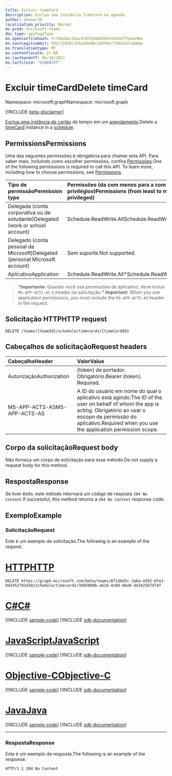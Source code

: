 ```yaml
---
title: Excluir timeCard
description: Exclua uma instância timeCard na agenda.
author: akumar39
localization_priority: Normal
ms.prod: microsoft-teams
doc_type: apiPageType
ms.openlocfilehash: fc76b48ac1bac83435446d50e93a93ef256a49be
ms.sourcegitcommit: 503c72036c376a30e08c29df8e7730a7afcab66e
ms.translationtype: MT
ms.contentlocale: pt-BR
ms.lasthandoff: 06/10/2021
ms.locfileid: "52869727"
---
```

# <a name="delete-timecard"></a><span data-ttu-id="5b031-103">Excluir timeCard</span><span class="sxs-lookup"><span data-stu-id="5b031-103">Delete timeCard</span></span>

<span data-ttu-id="5b031-104">Namespace: microsoft.graph</span><span class="sxs-lookup"><span data-stu-id="5b031-104">Namespace: microsoft.graph</span></span>

[!INCLUDE [beta-disclaimer](../../includes/beta-disclaimer.md)]

<span data-ttu-id="5b031-105">[Exclua uma instância de cartão](../resources/timeCard.md) de tempo em um [agendamento](../resources/schedule.md).</span><span class="sxs-lookup"><span data-stu-id="5b031-105">Delete a [timeCard](../resources/timeCard.md) instance in a [schedule](../resources/schedule.md).</span></span>

## <a name="permissions"></a><span data-ttu-id="5b031-106">Permissions</span><span class="sxs-lookup"><span data-stu-id="5b031-106">Permissions</span></span>

<span data-ttu-id="5b031-p101">Uma das seguintes permissões é obrigatória para chamar esta API. Para saber mais, incluindo como escolher permissões, confira [Permissões](/graph/permissions-reference).</span><span class="sxs-lookup"><span data-stu-id="5b031-p101">One of the following permissions is required to call this API. To learn more, including how to choose permissions, see [Permissions](/graph/permissions-reference).</span></span>

|<span data-ttu-id="5b031-109">Tipo de permissão</span><span class="sxs-lookup"><span data-stu-id="5b031-109">Permission type</span></span>      | <span data-ttu-id="5b031-110">Permissões (da com menos para a com mais privilégios)</span><span class="sxs-lookup"><span data-stu-id="5b031-110">Permissions (from least to most privileged)</span></span>              |
|:--------------------|:---------------------------------------------------------|
|<span data-ttu-id="5b031-111">Delegada (conta corporativa ou de estudante)</span><span class="sxs-lookup"><span data-stu-id="5b031-111">Delegated (work or school account)</span></span> | <span data-ttu-id="5b031-112">Schedule.ReadWrite.All</span><span class="sxs-lookup"><span data-stu-id="5b031-112">Schedule.ReadWrite.All</span></span>    |
|<span data-ttu-id="5b031-113">Delegado (conta pessoal da Microsoft)</span><span class="sxs-lookup"><span data-stu-id="5b031-113">Delegated (personal Microsoft account)</span></span> | <span data-ttu-id="5b031-114">Sem suporte.</span><span class="sxs-lookup"><span data-stu-id="5b031-114">Not supported.</span></span>    |
|<span data-ttu-id="5b031-115">Aplicativo</span><span class="sxs-lookup"><span data-stu-id="5b031-115">Application</span></span> | <span data-ttu-id="5b031-116">Schedule.ReadWrite.All\*</span><span class="sxs-lookup"><span data-stu-id="5b031-116">Schedule.ReadWrite.All\*</span></span> |

><span data-ttu-id="5b031-117">\***Importante:** Quando você usa permissões de aplicativo, deve incluir `MS-APP-ACTS-AS` o header na solicitação.</span><span class="sxs-lookup"><span data-stu-id="5b031-117">\* **Important:** When you use application permissions, you must include the `MS-APP-ACTS-AS` header in the request.</span></span>

## <a name="http-request"></a><span data-ttu-id="5b031-118">Solicitação HTTP</span><span class="sxs-lookup"><span data-stu-id="5b031-118">HTTP request</span></span>

<!-- { "blockType": "ignored" } -->

```http
DELETE /teams/{teamId}/schedule/timecards/{timeCardID}
```

## <a name="request-headers"></a><span data-ttu-id="5b031-119">Cabeçalhos de solicitação</span><span class="sxs-lookup"><span data-stu-id="5b031-119">Request headers</span></span>

| <span data-ttu-id="5b031-120">Cabeçalho</span><span class="sxs-lookup"><span data-stu-id="5b031-120">Header</span></span>       | <span data-ttu-id="5b031-121">Valor</span><span class="sxs-lookup"><span data-stu-id="5b031-121">Value</span></span> |
|:---------------|:--------|
| <span data-ttu-id="5b031-122">Autorização</span><span class="sxs-lookup"><span data-stu-id="5b031-122">Authorization</span></span>  | <span data-ttu-id="5b031-p102">{token} de portador. Obrigatório.</span><span class="sxs-lookup"><span data-stu-id="5b031-p102">Bearer {token}. Required.</span></span>  |
| <span data-ttu-id="5b031-125">MS-APP-ACTS-AS</span><span class="sxs-lookup"><span data-stu-id="5b031-125">MS-APP-ACTS-AS</span></span> | <span data-ttu-id="5b031-126">A ID do usuário em nome do qual o aplicativo está agindo.</span><span class="sxs-lookup"><span data-stu-id="5b031-126">The ID of the user on behalf of whom the app is acting.</span></span> <span data-ttu-id="5b031-127">Obrigatório ao usar o escopo de permissão do aplicativo.</span><span class="sxs-lookup"><span data-stu-id="5b031-127">Required when you use the application permission scope.</span></span> |

## <a name="request-body"></a><span data-ttu-id="5b031-128">Corpo da solicitação</span><span class="sxs-lookup"><span data-stu-id="5b031-128">Request body</span></span>
<span data-ttu-id="5b031-129">Não forneça um corpo de solicitação para esse método.</span><span class="sxs-lookup"><span data-stu-id="5b031-129">Do not supply a request body for this method.</span></span>

## <a name="response"></a><span data-ttu-id="5b031-130">Resposta</span><span class="sxs-lookup"><span data-stu-id="5b031-130">Response</span></span>

<span data-ttu-id="5b031-131">Se tiver êxito, este método retornará um código de resposta `204 No Content`.</span><span class="sxs-lookup"><span data-stu-id="5b031-131">If successful, this method returns a `204 No Content` response code.</span></span>

## <a name="example"></a><span data-ttu-id="5b031-132">Exemplo</span><span class="sxs-lookup"><span data-stu-id="5b031-132">Example</span></span>

### <a name="request"></a><span data-ttu-id="5b031-133">Solicitação</span><span class="sxs-lookup"><span data-stu-id="5b031-133">Request</span></span>
<span data-ttu-id="5b031-134">Este é um exemplo de solicitação.</span><span class="sxs-lookup"><span data-stu-id="5b031-134">The following is an example of the request.</span></span> 


# <a name="http"></a>[<span data-ttu-id="5b031-135">HTTP</span><span class="sxs-lookup"><span data-stu-id="5b031-135">HTTP</span></span>](#tab/http)
<!-- {
  "blockType": "request",
  "name": "timecard-delete"
}-->

```http
DELETE https://graph.microsoft.com/beta/teams/871dbd5c-3a6a-4392-bfe1-042452793a50/schedule/timecards/3895809b-a618-4c0d-86a0-d42b25b7d74f
```
# <a name="c"></a>[<span data-ttu-id="5b031-136">C#</span><span class="sxs-lookup"><span data-stu-id="5b031-136">C#</span></span>](#tab/csharp)
[!INCLUDE [sample-code](../includes/snippets/csharp/timecard-delete-csharp-snippets.md)]
[!INCLUDE [sdk-documentation](../includes/snippets/snippets-sdk-documentation-link.md)]

# <a name="javascript"></a>[<span data-ttu-id="5b031-137">JavaScript</span><span class="sxs-lookup"><span data-stu-id="5b031-137">JavaScript</span></span>](#tab/javascript)
[!INCLUDE [sample-code](../includes/snippets/javascript/timecard-delete-javascript-snippets.md)]
[!INCLUDE [sdk-documentation](../includes/snippets/snippets-sdk-documentation-link.md)]

# <a name="objective-c"></a>[<span data-ttu-id="5b031-138">Objective-C</span><span class="sxs-lookup"><span data-stu-id="5b031-138">Objective-C</span></span>](#tab/objc)
[!INCLUDE [sample-code](../includes/snippets/objc/timecard-delete-objc-snippets.md)]
[!INCLUDE [sdk-documentation](../includes/snippets/snippets-sdk-documentation-link.md)]

# <a name="java"></a>[<span data-ttu-id="5b031-139">Java</span><span class="sxs-lookup"><span data-stu-id="5b031-139">Java</span></span>](#tab/java)
[!INCLUDE [sample-code](../includes/snippets/java/timecard-delete-java-snippets.md)]
[!INCLUDE [sdk-documentation](../includes/snippets/snippets-sdk-documentation-link.md)]

---


### <a name="response"></a><span data-ttu-id="5b031-140">Resposta</span><span class="sxs-lookup"><span data-stu-id="5b031-140">Response</span></span>

<span data-ttu-id="5b031-141">Este é um exemplo de resposta.</span><span class="sxs-lookup"><span data-stu-id="5b031-141">The following is an example of the response.</span></span> 

<!-- {
  "blockType": "response",
  "truncated": true
} -->

```http
HTTP/1.1 204 No Content
```

<!-- uuid: 8fcb5dbc-d5aa-4681-8e31-b001d5168d79
2015-10-25 14:57:30 UTC -->
<!--
{
  "type": "#page.annotation",
  "description": "Delete timeCard",
  "keywords": "",
  "section": "documentation",
  "tocPath": "",
  "suppressions": [
  ]
}
-->
